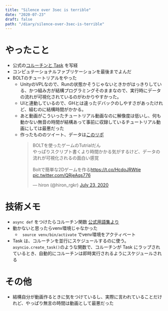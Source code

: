 ```yaml
---
title: "Silence over 3sec is terrible"
date: "2020-07-23"
draft: false
path: "/diary/silence-over-3sec-is-terrible"
---
```


# やったこと

+ 公式の[コルーチンと Task](https://docs.python.org/ja/3/library/asyncio-task.html) を写経
+ コンピュテーショナルファブリケーションを最後までよんだ
+ BOLTのチュートリアルをやった
  + UnityのVPLなので、Runの状態かそうじゃないときかがはっきりしている、かつ組み方が結構プログラミングそのままなので、実行時にデータの流れが可視化されているのがわかりやすかった。
  + UIと連動しているので、GHとは違ったデバックのしやすさがあったけれど、組むのに結構時間がかかる。
  + あと動画がこういったチュートリアル動画なのに解像度は低いし、何も動かない無音の時間が結構あって事前に収録しているチュートリアル動画にしては最悪だった
  + 作ったもののツイート、データは[このリポ](https://github.com/hrntsm/Unity_BOLT_Tutorial)
    <blockquote class="twitter-tweet"><p lang="ja" dir="ltr">BOLTを使ったゲームのTutrialだん<br>やっぱりスクリプト書くより時間かかる気がするけど、データの流れが可視化されるの面白い感覚<br><br>Boltで簡単な2Dゲームを作る<a href="https://t.co/HcdoJRWtie">https://t.co/HcdoJRWtie</a> <a href="https://t.co/QRjeAqs776">pic.twitter.com/QRjeAqs776</a></p>&mdash; hiron (@hiron_rgkr) <a href="https://twitter.com/hiron_rgkr/status/1286289593562591234?ref_src=twsrc%5Etfw">July 23, 2020</a></blockquote> <script async src="https://platform.twitter.com/widgets.js" charset="utf-8"></script>



# 技術メモ

+ ```async def``` をつけたらコルーチン関数 [公式用語集より](https://docs.python.org/ja/3/glossary.html#term-coroutine)
+ 動かないと思ったらvenv環境じゃなかった
    + ``` source venv/bin/activate``` でvenv環境をアクティベート
+ Task は、コルーチンを並行にスケジュールするのに使う。```asyncio.create_task()```のような関数で、コルーチンが Task にラップされているとき、自動的にコルーチンは即時実行されるようにスケジュールされる

# その他

+ 結構自分が動画作るときに気をつけているし、実際に言われていることだけれど、やっぱり無言の時間は動画として最悪だった